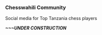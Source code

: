 ### Chesswahili Community

Social media for Top Tanzania chess players

***~~~UNDER CONSTRUCTION***
